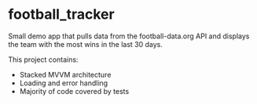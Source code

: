 # football_tracker

Small demo app that pulls data from the football-data.org API and displays the team with the most wins in the last 30 days.

This project contains:
 - Stacked MVVM architecture
 - Loading and error handling
 - Majority of code covered by tests
